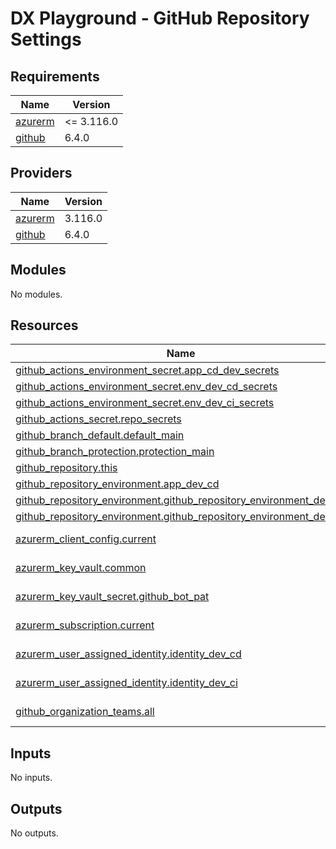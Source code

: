 # DX Playground - GitHub Repository Settings

<!-- BEGIN_TF_DOCS -->
## Requirements

| Name | Version |
|------|---------|
| <a name="requirement_azurerm"></a> [azurerm](#requirement\_azurerm) | <= 3.116.0 |
| <a name="requirement_github"></a> [github](#requirement\_github) | 6.4.0 |

## Providers

| Name | Version |
|------|---------|
| <a name="provider_azurerm"></a> [azurerm](#provider\_azurerm) | 3.116.0 |
| <a name="provider_github"></a> [github](#provider\_github) | 6.4.0 |

## Modules

No modules.

## Resources

| Name | Type |
|------|------|
| [github_actions_environment_secret.app_cd_dev_secrets](https://registry.terraform.io/providers/integrations/github/6.4.0/docs/resources/actions_environment_secret) | resource |
| [github_actions_environment_secret.env_dev_cd_secrets](https://registry.terraform.io/providers/integrations/github/6.4.0/docs/resources/actions_environment_secret) | resource |
| [github_actions_environment_secret.env_dev_ci_secrets](https://registry.terraform.io/providers/integrations/github/6.4.0/docs/resources/actions_environment_secret) | resource |
| [github_actions_secret.repo_secrets](https://registry.terraform.io/providers/integrations/github/6.4.0/docs/resources/actions_secret) | resource |
| [github_branch_default.default_main](https://registry.terraform.io/providers/integrations/github/6.4.0/docs/resources/branch_default) | resource |
| [github_branch_protection.protection_main](https://registry.terraform.io/providers/integrations/github/6.4.0/docs/resources/branch_protection) | resource |
| [github_repository.this](https://registry.terraform.io/providers/integrations/github/6.4.0/docs/resources/repository) | resource |
| [github_repository_environment.app_dev_cd](https://registry.terraform.io/providers/integrations/github/6.4.0/docs/resources/repository_environment) | resource |
| [github_repository_environment.github_repository_environment_dev_cd](https://registry.terraform.io/providers/integrations/github/6.4.0/docs/resources/repository_environment) | resource |
| [github_repository_environment.github_repository_environment_dev_ci](https://registry.terraform.io/providers/integrations/github/6.4.0/docs/resources/repository_environment) | resource |
| [azurerm_client_config.current](https://registry.terraform.io/providers/hashicorp/azurerm/latest/docs/data-sources/client_config) | data source |
| [azurerm_key_vault.common](https://registry.terraform.io/providers/hashicorp/azurerm/latest/docs/data-sources/key_vault) | data source |
| [azurerm_key_vault_secret.github_bot_pat](https://registry.terraform.io/providers/hashicorp/azurerm/latest/docs/data-sources/key_vault_secret) | data source |
| [azurerm_subscription.current](https://registry.terraform.io/providers/hashicorp/azurerm/latest/docs/data-sources/subscription) | data source |
| [azurerm_user_assigned_identity.identity_dev_cd](https://registry.terraform.io/providers/hashicorp/azurerm/latest/docs/data-sources/user_assigned_identity) | data source |
| [azurerm_user_assigned_identity.identity_dev_ci](https://registry.terraform.io/providers/hashicorp/azurerm/latest/docs/data-sources/user_assigned_identity) | data source |
| [github_organization_teams.all](https://registry.terraform.io/providers/integrations/github/6.4.0/docs/data-sources/organization_teams) | data source |

## Inputs

No inputs.

## Outputs

No outputs.
<!-- END_TF_DOCS -->